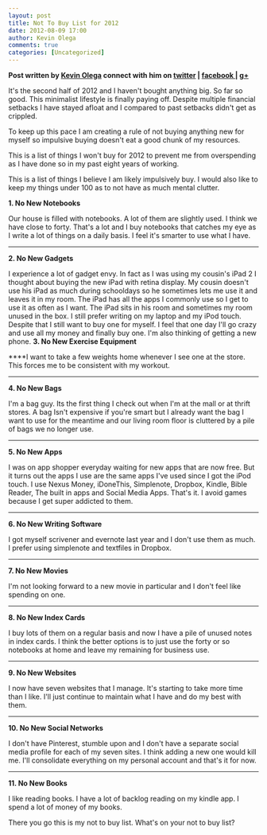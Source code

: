 ```yaml
---
layout: post
title: Not To Buy List for 2012
date: 2012-08-09 17:00
author: Kevin Olega
comments: true
categories: [Uncategorized]
---
```

**Post written by <a href="http://kevinolega.com/">Kevin Olega</a> connect with him on <a href="http://twitter.com/kevinolega">twitter</a> | <a href="http://www.facebook.com/profile.php?id=100003220910840">facebook </a>| <a href="https://plus.google.com/107007774605671245935/posts">g+</a>**

It's the second half of 2012 and I haven't bought anything big. So far so good. This minimalist lifestyle is finally paying off. Despite multiple financial setbacks I have stayed afloat and I compared to past setbacks didn't get as crippled.

To keep up this pace I am creating a rule of not buying anything new for myself so impulsive buying doesn't eat a good chunk of my resources.

This is a list of things I won't buy for 2012 to prevent me from overspending as I have done so in my past eight years of working.

This is a list of things I believe I am likely impulsively buy. I would also like to keep my things under 100 as to not have as much mental clutter.

**1. No New Notebooks**

Our house is filled with notebooks. A lot of them are slightly used. I think we have close to forty. That's a lot and I buy notebooks that catches my eye as I write a lot of things on a daily basis. I feel it's smarter to use what I have.
****

**2. No New Gadgets**

I experience a lot of gadget envy. In fact as I was using my cousin's iPad 2 I thought about buying the new iPad with retina display. My cousin doesn't use his iPad as much during schooldays so he sometimes lets me use it and leaves it in my room. The iPad has all the apps I commonly use so I get to use it as often as I want. The iPad sits in his room and sometimes my room unused in the box. I still prefer writing on my laptop and my iPod touch. Despite that I still want to buy one for myself. I feel that one day I'll go crazy and use all my money and finally buy one. I'm also thinking of getting a new phone.
**3. No New Exercise Equipment**

****I want to take a few weights home whenever I see one at the store. This forces me to be consistent with my workout.
****

**4. No New Bags**

I'm a bag guy. Its the first thing I check out when I'm at the mall or at thrift stores. A bag Isn't expensive if you're smart but I already want the bag I want to use for the meantime and our living room floor is cluttered by a pile of bags we no longer use.
****

**5. No New Apps**

I was on app shopper everyday waiting for new apps that are now free. But it turns out the apps I use are the same apps I've used since I got the iPod touch. I use Nexus Money, iDoneThis, Simplenote, Dropbox, Kindle, Bible Reader, The built in apps and Social Media Apps. That's it. I avoid games because I get super addicted to them.
****

**6. No New Writing Software**

I got myself scrivener and evernote last year and I don't use them as much. I prefer using simplenote and textfiles in Dropbox.
****

**7. No New Movies**

I'm not looking forward to a new movie in particular and I don't feel like spending on one.
****

**8. No New Index Cards**

I buy lots of them on a regular basis and now I have a pile of unused notes in index cards. I think the better options is to just use the forty or so notebooks at home and leave my remaining for business use.
****

**9. No New Websites**

I now have seven websites that I manage. It's starting to take more time than I like. I'll just continue to maintain what I have and do my best with them.
****

**10. No New Social Networks**

I don't have Pinterest, stumble upon and I don't have a separate social media profile for each of my seven sites. I think adding a new one would kill me. I'll consolidate everything on my personal account and that's it for now.
****

**11. No New Books**

I like reading books. I have a lot of backlog reading on my kindle app. I spend a lot of money of my books.

There you go this is my not to buy list. What's on your not to buy list?
